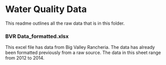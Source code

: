 # Water Quality Data 

This readme outlines all the raw data that is in this folder. 

### BVR Data_formatted.xlsx 

This excel file has data from Big Valley Rancheria. The data has already been 
formatted previously from a raw source. The data in this sheet range from 
2012 to 2014.


### 